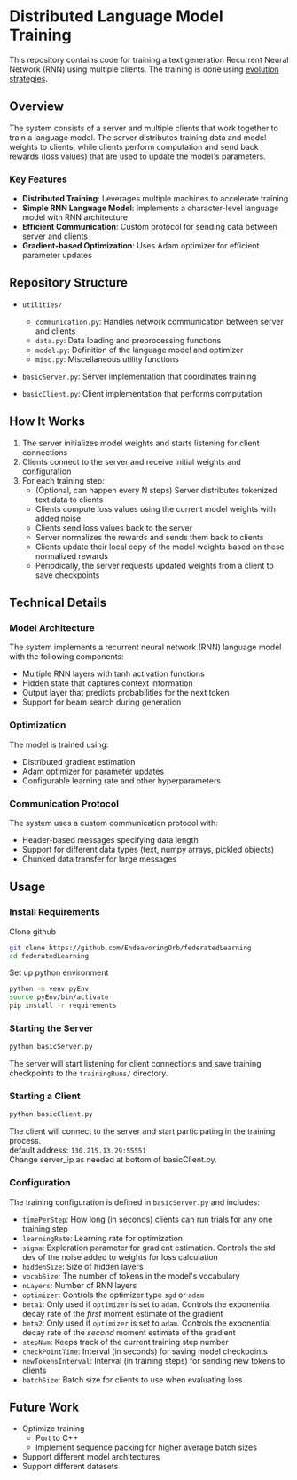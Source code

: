 # Distributed Language Model Training

This repository contains code for training a text generation Recurrent Neural Network (RNN) using multiple clients. The training is done using [evolution strategies](https://openai.com/index/evolution-strategies/).

## Overview

The system consists of a server and multiple clients that work together to train a language model. The server distributes training data and model weights to clients, while clients perform computation and send back rewards (loss values) that are used to update the model's parameters.

### Key Features

- **Distributed Training**: Leverages multiple machines to accelerate training
- **Simple RNN Language Model**: Implements a character-level language model with RNN architecture
- **Efficient Communication**: Custom protocol for sending data between server and clients
- **Gradient-based Optimization**: Uses Adam optimizer for efficient parameter updates

## Repository Structure

- `utilities/`
  - `communication.py`: Handles network communication between server and clients
  - `data.py`: Data loading and preprocessing functions
  - `model.py`: Definition of the language model and optimizer
  - `misc.py`: Miscellaneous utility functions

- `basicServer.py`: Server implementation that coordinates training
- `basicClient.py`: Client implementation that performs computation

## How It Works

1. The server initializes model weights and starts listening for client connections
2. Clients connect to the server and receive initial weights and configuration
3. For each training step:
   - (Optional, can happen every N steps) Server distributes tokenized text data to clients
   - Clients compute loss values using the current model weights with added noise
   - Clients send loss values back to the server
   - Server normalizes the rewards and sends them back to clients
   - Clients update their local copy of the model weights based on these normalized rewards
   - Periodically, the server requests updated weights from a client to save checkpoints

## Technical Details

### Model Architecture

The system implements a recurrent neural network (RNN) language model with the following components:

- Multiple RNN layers with tanh activation functions
- Hidden state that captures context information
- Output layer that predicts probabilities for the next token
- Support for beam search during generation

### Optimization

The model is trained using:

- Distributed gradient estimation
- Adam optimizer for parameter updates
- Configurable learning rate and other hyperparameters

### Communication Protocol

The system uses a custom communication protocol with:

- Header-based messages specifying data length
- Support for different data types (text, numpy arrays, pickled objects)
- Chunked data transfer for large messages

## Usage

### Install Requirements

Clone github
```bash
git clone https://github.com/EndeavoringOrb/federatedLearning
cd federatedLearning
```
Set up python environment
```bash
python -m venv pyEnv
source pyEnv/bin/activate
pip install -r requirements
```

### Starting the Server

```bash
python basicServer.py
```

The server will start listening for client connections and save training checkpoints to the `trainingRuns/` directory.

### Starting a Client

```bash
python basicClient.py
```

The client will connect to the server and start participating in the training process.  
default address: `130.215.13.29:55551`  
Change server_ip as needed at bottom of basicClient.py.

### Configuration

The training configuration is defined in `basicServer.py` and includes:

- `timePerStep`: How long (in seconds) clients can run trials for any one training step
- `learningRate`: Learning rate for optimization
- `sigma`: Exploration parameter for gradient estimation. Controls the std dev of the noise added to weights for loss calculation
- `hiddenSize`: Size of hidden layers
- `vocabSize`: The number of tokens in the model's vocabulary
- `nLayers`: Number of RNN layers
- `optimizer`: Controls the optimizer type `sgd` or `adam`
- `beta1`: Only used if `optimizer` is set to `adam`. Controls the exponential decay rate of the *first* moment estimate of the gradient
- `beta2`: Only used if `optimizer` is set to `adam`. Controls the exponential decay rate of the *second* moment estimate of the gradient
- `stepNum`: Keeps track of the current training step number
- `checkPointTime`: Interval (in seconds) for saving model checkpoints
- `newTokensInterval`: Interval (in training steps) for sending new tokens to clients
- `batchSize`: Batch size for clients to use when evaluating loss

## Future Work
- Optimize training
  - Port to C++
  - Implement sequence packing for higher average batch sizes
- Support different model architectures
- Support different datasets